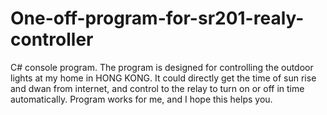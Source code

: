 # One-off-program-for-sr201-realy-controller
C# console program.
The program is designed for controlling the outdoor lights at my home in HONG KONG. It could directly get the time of sun rise and dwan from internet, and control to the relay to turn on or off in time automatically. 
Program works for me, and I hope this helps you.
